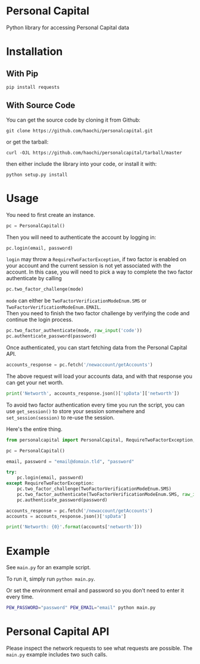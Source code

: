 # Personal Capital

Python library for accessing Personal Capital data

# Installation

## With Pip

`pip install requests`

## With Source Code

You can get the source code by cloning it from Github:

`git clone https://github.com/haochi/personalcapital.git`

or get the tarball:

`curl -OJL https://github.com/haochi/personalcapital/tarball/master`

then either include the library into your code, or install it with:

`python setup.py install`

# Usage

You need to first create an instance.

```python
pc = PersonalCapital()
```

Then you will need to authenticate the account by logging in:

```python
pc.login(email, password)
```

`login` may throw a `RequireTwoFactorException`, if two factor is enabled on your account and the current session is not yet associated with the account.
In this case, you will need to pick a way to complete the two factor authenticate by calling

```python
pc.two_factor_challenge(mode)
```

`mode` can either be `TwoFactorVerificationModeEnum.SMS` or `TwoFactorVerificationModeEnum.EMAIL`.  
Then you need to finish the two factor challenge by verifying the code and continue the login process.

```python
pc.two_factor_authenticate(mode, raw_input('code'))
pc.authenticate_password(password)
```

Once authenticated, you can start fetching data from the Personal Capital API.

```python
accounts_response = pc.fetch('/newaccount/getAccounts')
```

The above request will load your accounts data, and with that response you can get your net worth.

```python
print('Networth', accounts_response.json()['spData']['networth'])
```

To avoid two factor authentication every time you run the script, you can use `get_session()` to store your session somewhere and `set_session(session)` to re-use the session.

Here's the entire thing.

```python
from personalcapital import PersonalCapital, RequireTwoFactorException, TwoFactorVerificationModeEnum

pc = PersonalCapital()

email, password = "email@domain.tld", "password"

try:
    pc.login(email, password)
except RequireTwoFactorException:
    pc.two_factor_challenge(TwoFactorVerificationModeEnum.SMS)
    pc.two_factor_authenticate(TwoFactorVerificationModeEnum.SMS, raw_input('code: '))
    pc.authenticate_password(password)

accounts_response = pc.fetch('/newaccount/getAccounts')
accounts = accounts_response.json()['spData']

print('Networth: {0}'.format(accounts['networth']))
```

# Example

See `main.py` for an example script.

To run it, simply run `python main.py`.

Or set the environment email and password so you don't need to enter it every time.

```bash
PEW_PASSWORD="password" PEW_EMAIL="email" python main.py 
```

# Personal Capital API

Please inspect the network requests to see what requests are possible. The `main.py` example includes two such calls.
